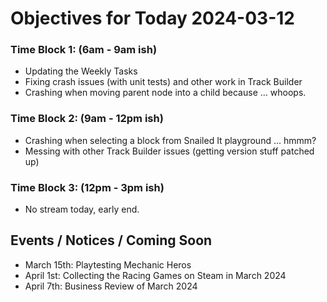 # Objectives for Today 2024-03-12

### Time Block 1: (6am - 9am ish)
- Updating the Weekly Tasks
- Fixing crash issues (with unit tests) and other work in Track Builder
- Crashing when moving parent node into a child because ... whoops.
  
### Time Block 2: (9am - 12pm ish)
- Crashing when selecting a block from Snailed It playground ... hmmm?
- Messing with other Track Builder issues (getting version stuff patched up)

### Time Block 3: (12pm - 3pm ish)
- No stream today, early end.

## Events / Notices / Coming Soon

- March 15th: Playtesting Mechanic Heros
- April 1st: Collecting the Racing Games on Steam in March 2024
- April 7th: Business Review of March 2024
